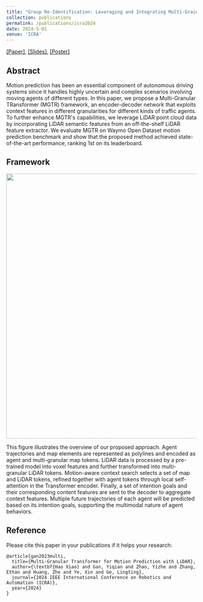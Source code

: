 ```yaml
---
title: "Group Re-Identification: Leveraging and Integrating Multi-Grain Information"
collection: publications
permalink: /publications/icra2024
date: 2024-5-01
venue: 'ICRA'
---
```


[[Paper]](https://arxiv.org/pdf/2312.02409),
[[Slides]](http://alexxiao95.github.io/publications/icra/icra_slides.pdf),
[[Poster]](http://alexxiao95.github.io/publications/icra/icra_poster.pdf)


## Abstract
Motion prediction has been an essential component of autonomous driving systems since it handles highly uncertain and complex scenarios involving moving agents of different types. In this paper, we propose a Multi-Granular TRansformer (MGTR) framework, an encoder-decoder network that exploits context features in different granularities for different kinds of traffic agents. To further enhance MGTR's capabilities, we leverage LiDAR point cloud data by incorporating LiDAR semantic features from an off-the-shelf LiDAR feature extractor. We evaluate MGTR on Waymo Open Dataset motion prediction benchmark and show that the proposed method achieved state-of-the-art performance, ranking 1st on its leaderboard.

## Framework
<div style="text-align: center">
<img src="https://alexxiao95.github.io/publications/icra/framework.png" width = "700">
</div>

This figure illustrates the overview of our proposed approach. Agent trajectories and map elements are represented as polylines and encoded as agent and multi-granular map tokens. LiDAR data is processed by a pre-trained model into voxel features and further transformed into multi-granular LiDAR tokens. Motion-aware context search selects a set of map and LiDAR tokens, refined together with agent tokens through local self-attention in the Transformer encoder. Finally, a set of intention goals and their corresponding content features are sent to the decoder to aggregate context features. Multiple future trajectories of each agent will be predicted based on its intention goals, supporting the multimodal nature of agent behaviors.


## Reference
Please cite this paper in your publications if it helps your research:

```
@article{gan2023multi,
  title={Multi-Granular Transformer for Motion Prediction with LiDAR},
  author={\textbf{Hao Xiao} and Gan, Yiqian and Zhao, Yizhe and Zhang, Ethan and Huang, Zhe and Ye, Xin and Ge, Lingting},
  journal={2024 IEEE International Conference on Robotics and Automation (ICRA)},
  year={2024}
}
```